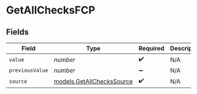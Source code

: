 # GetAllChecksFCP


## Fields

| Field                                                        | Type                                                         | Required                                                     | Description                                                  |
| ------------------------------------------------------------ | ------------------------------------------------------------ | ------------------------------------------------------------ | ------------------------------------------------------------ |
| `value`                                                      | *number*                                                     | :heavy_check_mark:                                           | N/A                                                          |
| `previousValue`                                              | *number*                                                     | :heavy_minus_sign:                                           | N/A                                                          |
| `source`                                                     | [models.GetAllChecksSource](../models/getallcheckssource.md) | :heavy_check_mark:                                           | N/A                                                          |